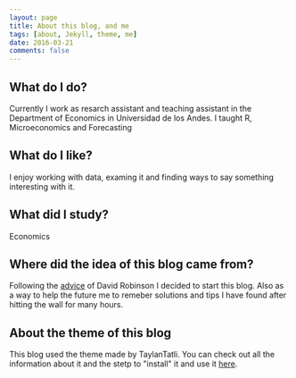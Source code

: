 ```yaml
---
layout: page
title: About this blog, and me
tags: [about, Jekyll, theme, me]
date: 2016-03-21
comments: false
---
```

    
## What do I do?

Currently I work as resarch assistant and teaching assistant in the Department of Economics in Universidad de los Andes.
I taught R, Microeconomics and Forecasting

## What do I like?

I enjoy working with data, examing it and finding ways to say something interesting with it.

## What did I study?

Economics

## Where did the idea of this blog came from?

Following the [advice](http://varianceexplained.org/r/start-blog/) of David Robinson I decided to start this blog. Also as a way to help the future me to remeber solutions and tips I have found after hitting the wall for many hours.

## About the theme of this blog

This blog used the theme made by TaylanTatli. You can check out all the information about it and the stetp to "install" it and use it [here](https://github.com/TaylanTatli/Moon).
